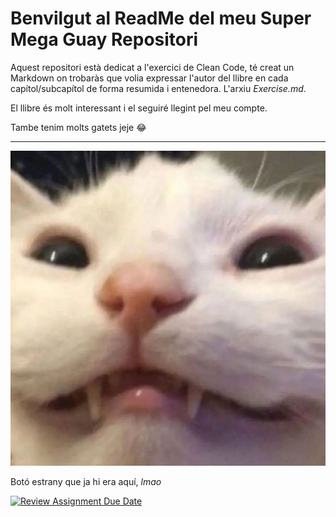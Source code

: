 # Benvilgut al ReadMe del meu Super Mega Guay Repositori

Aquest repositori està dedicat a l'exercici de Clean Code, té creat un Markdown on trobaràs que volia expressar l'autor del llibre en cada capítol/subcapítol de forma resumida i entenedora. L'arxiu *Exercise.md*.

El llibre és molt interessant i el seguiré llegint pel meu compte.




Tambe tenim molts gatets jeje :joy:

---

![cat](/img/miaw.jpg)





Botó estrany que ja hi era aquí, *lmao*

[![Review Assignment Due Date](https://classroom.github.com/assets/deadline-readme-button-22041afd0340ce965d47ae6ef1cefeee28c7c493a6346c4f15d667ab976d596c.svg)](https://classroom.github.com/a/LvunEuct)
